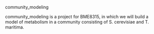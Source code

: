 community_modeling

community_modeling is a project for BME8315, in which we will build a model of
metabolism in a community consisting of S. cerevisiae and T. maritima.
